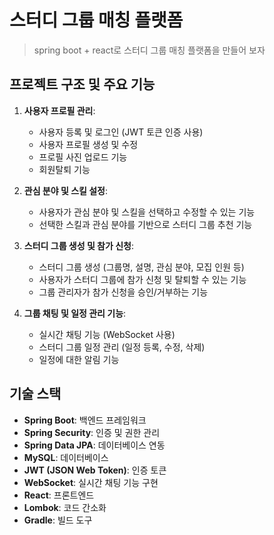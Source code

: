 # 스터디 그룹 매칭 플랫폼
> spring boot + react로 스터디 그룹 매칭 플랫폼을 만들어 보자

## 프로젝트 구조 및 주요 기능

1. **사용자 프로필 관리**:
    - 사용자 등록 및 로그인 (JWT 토큰 인증 사용)
    - 사용자 프로필 생성 및 수정
    - 프로필 사진 업로드 기능
    - 회원탈퇴 기능

2. **관심 분야 및 스킬 설정**:
    - 사용자가 관심 분야 및 스킬을 선택하고 수정할 수 있는 기능
    - 선택한 스킬과 관심 분야를 기반으로 스터디 그룹 추천 기능

3. **스터디 그룹 생성 및 참가 신청**:
    - 스터디 그룹 생성 (그룹명, 설명, 관심 분야, 모집 인원 등)
    - 사용자가 스터디 그룹에 참가 신청 및 탈퇴할 수 있는 기능
    - 그룹 관리자가 참가 신청을 승인/거부하는 기능

4. **그룹 채팅 및 일정 관리 기능**:
    - 실시간 채팅 기능 (WebSocket 사용)
    - 스터디 그룹 일정 관리 (일정 등록, 수정, 삭제)
    - 일정에 대한 알림 기능

## 기술 스택

- **Spring Boot**: 백엔드 프레임워크
- **Spring Security**: 인증 및 권한 관리
- **Spring Data JPA**: 데이터베이스 연동
- **MySQL**: 데이터베이스
- **JWT (JSON Web Token)**: 인증 토큰
- **WebSocket**: 실시간 채팅 기능 구현
- **React**: 프론트엔드
- **Lombok**: 코드 간소화
- **Gradle**: 빌드 도구
